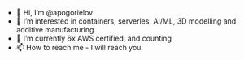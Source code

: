 - 👋 Hi, I’m @apogorielov
- 👀 I’m interested in containers, serverles, AI/ML, 3D modelling and additive manufacturing. 
- 🌱 I’m currently 6x AWS certified, and counting 
- 📫 How to reach me - I will reach you. 

<!---
apogorielov/apogorielov is a ✨ special ✨ repository because its `README.md` (this file) appears on your GitHub profile.
You can click the Preview link to take a look at your changes.
--->
